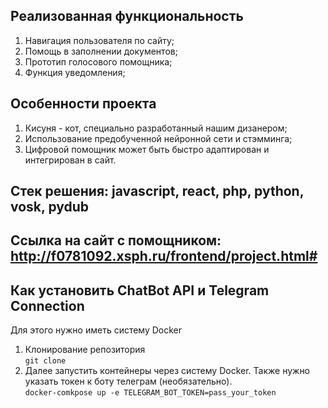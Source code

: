 ## Реализованная функциональность

1. Навигация пользователя по сайту;
2. Помощь в заполнении документов;
3. Прототип голосового помощника;
4. Функция уведомления;

## Особенности проекта

1. Кисуня - кот, специально разработанный нашим дизанером;
2. Использование предобученной нейронной сети и стэмминга;
3. Цифровой помощник может быть быстро адаптирован и интегрирован в сайт.

## Стек решения: javascript, react, php, python, vosk, pydub

## Ссылка на сайт с помощником: http://f0781092.xsph.ru/frontend/project.html#

## Как установить ChatBot API и Telegram Connection

Для этого нужно иметь систему Docker 
1. Клонирование репозитория  
`git clone`
2. Далее запустить контейнеры через систему Docker. Также нужно указать токен к боту телеграм (необязательно).  
`docker-comkpose up -e TELEGRAM_BOT_TOKEN=pass_your_token`
